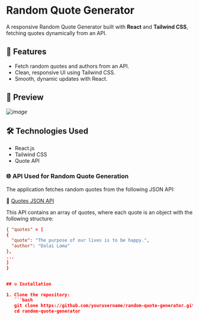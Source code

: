# Random Quote Generator  

A responsive Random Quote Generator built with **React** and **Tailwind CSS**, fetching quotes dynamically from an API.  

## 🚀 Features  
- Fetch random quotes and authors from an API.  
- Clean, responsive UI using Tailwind CSS.  
- Smooth, dynamic updates with React.  

## 📸 Preview  
*![image](https://github.com/user-attachments/assets/5293b0a5-ea39-4ae5-99af-7aefcb64cebf)*  

## 🛠️ Technologies Used  
- React.js  
- Tailwind CSS  
- Quote API  

### 🌐 API Used for Random Quote Generation  

The application fetches random quotes from the following JSON API:  

🔗 [Quotes JSON API](https://gist.githubusercontent.com/camperbot/5a022b72e96c4c9585c32bf6a75f62d9/raw/e3c6895ce42069f0ee7e991229064f167fe8ccdc/quotes.json)  

This API contains an array of quotes, where each quote is an object with the following structure:  

```json
{ "quotes" = [
{
  "quote": "The purpose of our lives is to be happy.",
  "author": "Dalai Lama"
},
...
]
}


## ⚙️ Installation  

1. Clone the repository:  
   ```bash  
   git clone https://github.com/yourusername/random-quote-generator.git  
   cd random-quote-generator  
